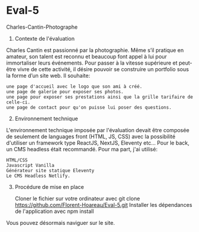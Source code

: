 # Eval-5
Charles-Cantin-Photographe

1. Contexte de l'évaluation

Charles Cantin est passionné par la photographie. Même s’il pratique en amateur, son talent est reconnu et beaucoup font appel à lui pour immortaliser leurs événements.
Pour passer à la vitesse supérieure et peut-être vivre de cette activité, il désire pouvoir se construire un portfolio sous la forme d’un site web.
Il souhaite:

    une page d'accueil avec le logo que son ami à créé.
    une page de galerie pour exposer ses photos.
    une page pour exposer ses prestations ainsi que la grille tarifaire de celle-ci.
    une page de contact pour qu'on puisse lui poser des questions.

2. Environnement technique

L'environnement technique imposée par l'évaluation devait être composée de seulement de languages front (HTML, JS, CSS) avec la possibilité d'utiliser un framework type ReactJS, NextJS, Eleventy etc...
Pour le back, un CMS headless était recommandé.
Pour ma part, j'ai utilisé:

    HTML/CSS
    Javascript Vanilla
    Générateur site statique Eleventy
    Le CMS Headless Netlify.

3. Procédure de mise en place

    Cloner le fichier sur votre ordinateur avec
    git clone https://github.com/Florent-Hoareau/Eval-5.git
    Installer les dépendances de l'application avec
    npm install

Vous pouvez désormais naviguer sur le site.
